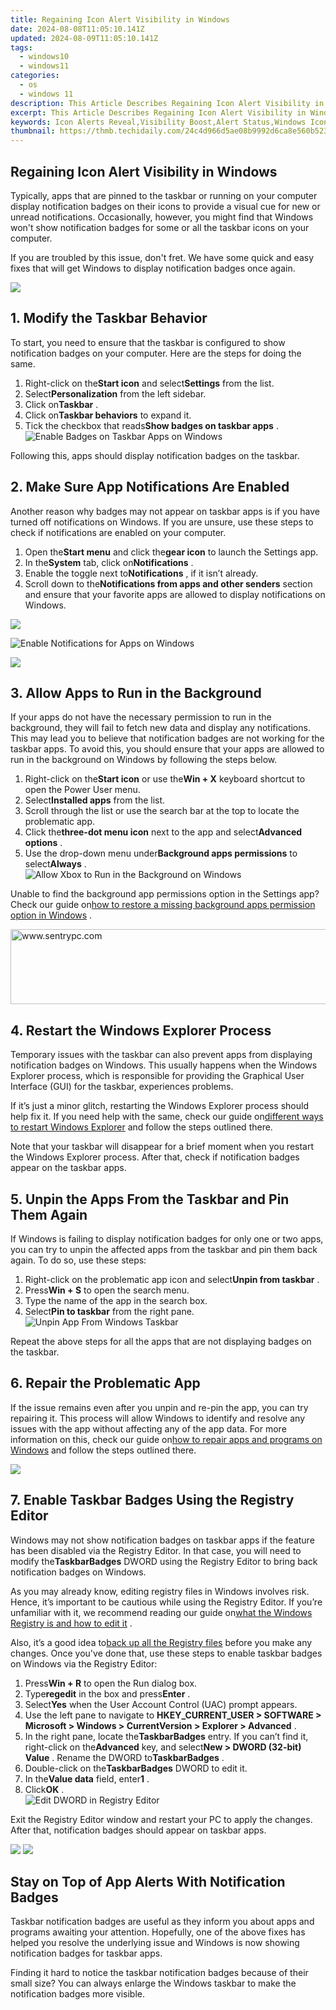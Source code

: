 ```yaml
---
title: Regaining Icon Alert Visibility in Windows
date: 2024-08-08T11:05:10.141Z
updated: 2024-08-09T11:05:10.141Z
tags:
  - windows10
  - windows11
categories:
  - os
  - windows 11
description: This Article Describes Regaining Icon Alert Visibility in Windows
excerpt: This Article Describes Regaining Icon Alert Visibility in Windows
keywords: Icon Alerts Reveal,Visibility Boost,Alert Status,Windows Icon View,Enhance Display,Icon Transparency,Icon Recognition
thumbnail: https://thmb.techidaily.com/24c4d966d5ae08b9992d6ca8e560b523aa54e9e6e811859d2e2792db0d3e9e3a.jpg
---
```


## Regaining Icon Alert Visibility in Windows

 Typically, apps that are pinned to the taskbar or running on your computer display notification badges on their icons to provide a visual cue for new or unread notifications. Occasionally, however, you might find that Windows won't show notification badges for some or all the taskbar icons on your computer.

 If you are troubled by this issue, don't fret. We have some quick and easy fixes that will get Windows to display notification badges once again.

<!-- affiliate ads begin -->
<a href="https://store.absolute.com/order/checkout.php?PRODS=4601998&QTY=1&AFFILIATE=108875&CART=1"><img src="https://secure.avangate.com/images/merchant/ef70e26a0b5da778eda3f48014d087cd/728x90_larger-shield.jpg" border="0"></a>
<!-- affiliate ads end -->
## 1\. Modify the Taskbar Behavior

 To start, you need to ensure that the taskbar is configured to show notification badges on your computer. Here are the steps for doing the same.

1. Right-click on the**Start icon** and select**Settings** from the list.
2. Select**Personalization** from the left sidebar.
3. Click on**Taskbar** .
4. Click on**Taskbar behaviors** to expand it.
5. Tick the checkbox that reads**Show badges on taskbar apps** .  
![Enable Badges on Taskbar Apps on Windows](https://static1.makeuseofimages.com/wordpress/wp-content/uploads/2023/04/enable-badges-on-taskbar-apps-on-windows.jpg)

 Following this, apps should display notification badges on the taskbar.

## 2\. Make Sure App Notifications Are Enabled

 Another reason why badges may not appear on taskbar apps is if you have turned off notifications on Windows. If you are unsure, use these steps to check if notifications are enabled on your computer.

1. Open the**Start menu** and click the**gear icon** to launch the Settings app.
2. In the**System** tab, click on**Notifications** .
3. Enable the toggle next to**Notifications** , if it isn’t already.
4. Scroll down to the**Notifications from apps and other senders** section and ensure that your favorite apps are allowed to display notifications on Windows.  
<!-- affiliate ads begin -->
<a href="https://shop.mondly.com/affiliate.php?ACCOUNT=ATISTUDI&AFFILIATE=108875&PATH=https%3A%2F%2Fwww.mondly.com%3FAFFILIATE%3D108875%26RESOURCE%3D%2BGeneral%2B970x90%2B"><img src="https://secure.avangate.com/images/merchant/69c418c33ec2e1a4267fa9bb77fa1428/general-970x90.gif" border="0"></a>
<!-- affiliate ads end -->
![Enable Notifications for Apps on Windows](https://static1.makeuseofimages.com/wordpress/wp-content/uploads/2023/04/enable-notifications-for-apps-on-windows.jpg)

<!-- affiliate ads begin -->
<a href="https://estore.winxdvd.com/order/checkout.php?PRODS=4612444&QTY=1&AFFILIATE=108875&CART=1"><img src="https://www.winxdvd.com/affiliate/new-banner/pt-728x90.jpg" border="0"></a>
<!-- affiliate ads end -->
## 3\. Allow Apps to Run in the Background

 If your apps do not have the necessary permission to run in the background, they will fail to fetch new data and display any notifications. This may lead you to believe that notification badges are not working for the taskbar apps. To avoid this, you should ensure that your apps are allowed to run in the background on Windows by following the steps below.

1. Right-click on the**Start icon** or use the**Win + X** keyboard shortcut to open the Power User menu.
2. Select**Installed apps** from the list.
3. Scroll through the list or use the search bar at the top to locate the problematic app.
4. Click the**three-dot menu icon** next to the app and select**Advanced options** .
5. Use the drop-down menu under**Background apps permissions** to select**Always** .  
![Allow Xbox to Run in the Background on Windows](https://static1.makeuseofimages.com/wordpress/wp-content/uploads/2023/04/allow-xbox-to-run-in-the-background-on-windows.jpg)

 Unable to find the background app permissions option in the Settings app? Check our guide on[how to restore a missing background apps permission option in Windows](https://www.makeuseof.com/windows-11-restore-background-apps-permissions/) .

<!-- affiliate ads begin -->
<a href="https://sentrypc.7eer.net/c/5597632/398457/3022" target="_top" id="398457"><img src="//a.impactradius-go.com/display-ad/3022-398457" border="0" alt="www.sentrypc.com" width="980" height="120"/></a><img height="0" width="0" src="https://sentrypc.7eer.net/i/5597632/398457/3022" style="position:absolute;visibility:hidden;" border="0" />
<!-- affiliate ads end -->
## 4\. Restart the Windows Explorer Process

 Temporary issues with the taskbar can also prevent apps from displaying notification badges on Windows. This usually happens when the Windows Explorer process, which is responsible for providing the Graphical User Interface (GUI) for the taskbar, experiences problems.

 If it’s just a minor glitch, restarting the Windows Explorer process should help fix it. If you need help with the same, check our guide on[different ways to restart Windows Explorer](https://www.makeuseof.com/ways-to-restart-file-explorer-windows-10/) and follow the steps outlined there.

 Note that your taskbar will disappear for a brief moment when you restart the Windows Explorer process. After that, check if notification badges appear on the taskbar apps.

## 5\. Unpin the Apps From the Taskbar and Pin Them Again

 If Windows is failing to display notification badges for only one or two apps, you can try to unpin the affected apps from the taskbar and pin them back again. To do so, use these steps:

1. Right-click on the problematic app icon and select**Unpin from taskbar** .
2. Press**Win + S** to open the search menu.
3. Type the name of the app in the search box.
4. Select**Pin to taskbar** from the right pane.  
![Unpin App From Windows Taskbar](https://static1.makeuseofimages.com/wordpress/wp-content/uploads/2023/04/unpin-app-from-windows-taskbar.jpg)

 Repeat the above steps for all the apps that are not displaying badges on the taskbar.

## 6\. Repair the Problematic App

 If the issue remains even after you unpin and re-pin the app, you can try repairing it. This process will allow Windows to identify and resolve any issues with the app without affecting any of the app data. For more information on this, check our guide on[how to repair apps and programs on Windows](https://www.makeuseof.com/windows-repair-apps-programs/) and follow the steps outlined there.

<!-- affiliate ads begin -->
<a href="https://secure.2checkout.com/order/checkout.php?PRODS=4715391&QTY=1&AFFILIATE=108875&CART=1"><img src="https://secure.avangate.com/images/merchant/7f687767ccf20fcea1c9dc4a5adc2326/Digisigner_banner_728_x_90_color_version.png" border="0"></a>
<!-- affiliate ads end -->
## 7\. Enable Taskbar Badges Using the Registry Editor

 Windows may not show notification badges on taskbar apps if the feature has been disabled via the Registry Editor. In that case, you will need to modify the**TaskbarBadges** DWORD using the Registry Editor to bring back notification badges on Windows.

 As you may already know, editing registry files in Windows involves risk. Hence, it’s important to be cautious while using the Registry Editor. If you’re unfamiliar with it, we recommend reading our guide on[what the Windows Registry is and how to edit it](https://www.makeuseof.com/tag/what-is-the-windows-registry-editor-and-how-do-i-use-it-makeuseof-explains/) .

 Also, it’s a good idea to[back up all the Registry files](https://www.makeuseof.com/tag/backup-restore-windows-registry/) before you make any changes. Once you've done that, use these steps to enable taskbar badges on Windows via the Registry Editor:

1. Press**Win + R** to open the Run dialog box.
2. Type**regedit** in the box and press**Enter** .
3. Select**Yes** when the User Account Control (UAC) prompt appears.
4. Use the left pane to navigate to **HKEY\_CURRENT\_USER > SOFTWARE > Microsoft > Windows > CurrentVersion > Explorer > Advanced** .
5. In the right pane, locate the**TaskbarBadges** entry. If you can’t find it, right-click on the**Advanced** key, and select**New > DWORD (32-bit) Value** . Rename the DWORD to**TaskbarBadges** .
6. Double-click on the**TaskbarBadges** DWORD to edit it.
7. In the**Value data** field, enter**1** .
8. Click**OK** .  
![Edit DWORD in Registry Editor](https://static1.makeuseofimages.com/wordpress/wp-content/uploads/2023/04/edit-dword-in-registry-editor.jpg)

 Exit the Registry Editor window and restart your PC to apply the changes. After that, notification badges should appear on taskbar apps.

<!-- affiliate ads begin -->
<a href="https://shop.manycam.com/order/checkout.php?PRODS=17727588&QTY=1&AFFILIATE=108875&CART=1"><img src="https://secure.avangate.com/images/merchant/8230bea7d54bcdf99cdfe85cb07313d5/mcaffbanner600x500.png" border="0"></a>
<a href="https://shop.manycam.com/order/checkout.php?PRODS=17727588&QTY=1&AFFILIATE=108875&CART=1"><img src="https://secure.avangate.com/images/merchant/8230bea7d54bcdf99cdfe85cb07313d5/Affiliates_300x250px_valentinesday.png" border="0"></a>
<!-- affiliate ads end -->
## Stay on Top of App Alerts With Notification Badges

 Taskbar notification badges are useful as they inform you about apps and programs awaiting your attention. Hopefully, one of the above fixes has helped you resolve the underlying issue and Windows is now showing notification badges for taskbar apps.

 Finding it hard to notice the taskbar notification badges because of their small size? You can always enlarge the Windows taskbar to make the notification badges more visible.


<ins class="adsbygoogle"
     style="display:block"
     data-ad-format="autorelaxed"
     data-ad-client="ca-pub-7571918770474297"
     data-ad-slot="1223367746"></ins>



<ins class="adsbygoogle"
     style="display:block"
     data-ad-client="ca-pub-7571918770474297"
     data-ad-slot="8358498916"
     data-ad-format="auto"
     data-full-width-responsive="true"></ins>


